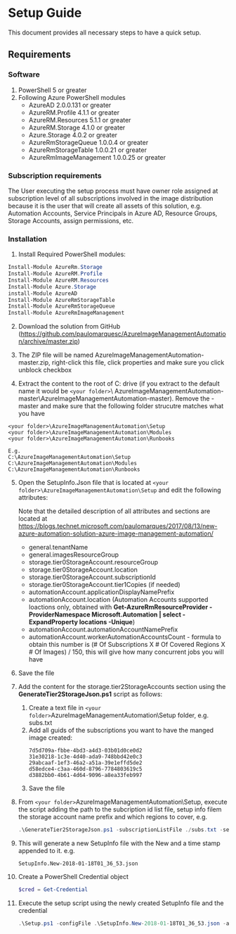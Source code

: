 # Setup Guide

This document provides all necessary steps to have a quick setup. 

## Requirements

### Software

1. PowerShell 5 or greater
2. Following Azure PowerShell modules
    * AzureAD 2.0.0.131 or greater
    * AzureRM.Profile 4.1.1 or greater
    * AzureRM.Resources 5.1.1 or greater
    * AzureRM.Storage 4.1.0 or greater
    * Azure.Storage 4.0.2 or greater
    * AzureRmStorageQueue 1.0.0.4 or greater
    * AzureRmStorageTable 1.0.0.21 or greater
    * AzureRmImageManagement 1.0.0.25 or greater

### Subscription requirements

The User executing the setup process must have owner role assigned at subscription level of all subscriptions involved in the image distribution because it is the user that will create all assets of this solution, e.g. Automation Accounts, Service Principals in Azure AD, Resource Groups, Storage Accounts, assign permissions, etc.

### Installation

1. Install Required PowerShell modules:

```powershell
Install-Module AzureRm.Storage
Install-Module AzureRM.Profile
Install-Module AzureRM.Resources
Install-Module Azure.Storage
install-Module AzureAD
Install-Module AzureRmStorageTable
Install-Module AzureRmStorageQueue
Install-Module AzureRmImageManagement
```

2. Download the solution from GitHub (https://github.com/paulomarquesc/AzureImageManagementAutomation/archive/master.zip)

3. The ZIP file will be named AzureImageManagementAutomation-master.zip, right-click this file, click properties and make sure you click unblock checkbox

4.  Extract the content to the root of C: drive (if you extract to the default name it would be `<your folder>`\ AzureImageManagementAutomation-master\AzureImageManagementAutomation-master). Remove the -master and make sure that the following folder strucutre matches what you have
```
<your folder>\AzureImageManagementAutomation\Setup
<your folder>\AzureImageManagementAutomation\Modules
<your folder>\AzureImageManagementAutomation\Runbooks

E.g.
C:\AzureImageManagementAutomation\Setup
C:\AzureImageManagementAutomation\Modules
C:\AzureImageManagementAutomation\Runbooks

```

5. Open the SetupInfo.Json file that is located at `<your folder>\AzureImageManagementAutomation\Setup` and edit the following attributes:

    Note that the detailed description of all attributes and sections are located at https://blogs.technet.microsoft.com/paulomarques/2017/08/13/new-azure-automation-solution-azure-image-management-automation/ 

    * general.tenantName
    * general.imagesResourceGroup
    * storage.tier0StorageAccount.resourceGroup
    * storage.tier0StorageAccount.location
    * storage.tier0StorageAccount.subscriptionId
    * storage.tier0StorageAccount.tier1Copies (if needed)
    * automationAccount.applicationDisplayNamePrefix
    * automationAccount.location (Automation Accounts supported loactions only, obtained with **Get-AzureRmResourceProvider -ProviderNamespace Microsoft.Automation | select -ExpandProperty locations -Unique**)
    * automationAccount.automationAccountNamePrefix
    * automationAccount.workerAutomationAccountsCount - formula to obtain this number is (# Of Subscriptions X # Of Covered Regions X # Of Images) / 150, this will give how many concurrent jobs you will have

6. Save the file

7. Add the content for the storage.tier2StorageAccounts section using the **GenerateTier2StorageJson.ps1** script as follows:
    1. Create a text file in `<your folder>`AzureImageManagementAutomation\Setup folder, e.g. subs.txt
    2. Add all guids of the subscriptions you want to have the manged image created:
        ```
        7d5d709a-fbbe-4bd3-a4d3-03b01d0ce0d2
        31e30218-1c3e-4d40-ada9-748bbd42e0c3
        29abcaaf-1ef3-46a2-a51a-39e1effd5de2
        d58edce4-c3aa-460d-8796-7784803619c5
        d3882bb0-4b61-4d64-9096-a8ea33feb997
        ```
    3. Save the file

8. From `<your folder>`AzureImageManagementAutomation\Setup, execute the script adding the path to the subcription id list file, setup info filem the storage account name prefix and which regions to cover, e.g.
    ```powershell
    .\GenerateTier2StorageJson.ps1 -subscriptionListFile ./subs.txt -setupInfoFile .\SetupInfo.json -regionList eastus, westus, brazilsouth, uksouth -storageAccountPrefix myosimgsa
    ```
9. This will generate a new SetupInfo file with the New and a time stamp appended to it. e.g.
    ```
    SetupInfo.New-2018-01-18T01_36_53.json
    ```
10. Create a PowerShell Credential object
    ```powershell
    $cred = Get-Credential
    ```
11. Execute the setup script using the newly created SetupInfo file and the credential
    ```powershell
    .\Setup.ps1 -configFile .\SetupInfo.New-2018-01-18T01_36_53.json -azureCredential $cred
    ```



